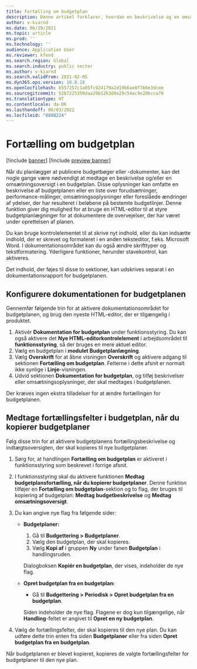```yaml
---
title: Fortælling om budgetplan
description: Denne artikel forklarer, hvordan en beskrivelse og en omsætningsoversigt medtages i en budgetplan.
author: v-kiarnd
ms.date: 06/29/2021
ms.topic: article
ms.prod: ''
ms.technology: ''
audience: Application User
ms.reviewer: kfend
ms.search.region: Global
ms.search.industry: public sector
ms.author: v-kiarnd
ms.search.validFrom: 2021-02-05
ms.dyn365.ops.version: 10.0.18
ms.openlocfilehash: b557257c1a05fc924179a2d19b6ae0f766e3dcee
ms.sourcegitcommit: 52b7225350daa29b1263d8e29c54ac9e20bcca70
ms.translationtype: HT
ms.contentlocale: da-DK
ms.lasthandoff: 06/03/2022
ms.locfileid: "8898224"
---
```

# <a name="budget-plan-narrative"></a>Fortælling om budgetplan

[!include [banner](../includes/banner.md)]
[!include [preview banner](../includes/preview-banner.md)]


Når du planlægger at publicere budgetbøger eller -dokumenter, kan det nogle gange være nødvendigt at medtage en beskrivelse og/eller en omsætningsoversigt i en budgetplan. Disse oplysninger kan omfatte en beskrivelse af budgetplanen eller en liste over forudsætninger, performance-målinger, omsætningsoplysninger eller foreslåede ændringer af ydelser, der har resulteret i beløbene på bestemte budgetlinjer. Denne funktion giver dig mulighed for at bruge en HTML-editor til at styre budgetplanlægninger for at dokumentere de overvejelser, der har været under oprettelsen af planen.

Du kan bruge kontrolelementet til at skrive nyt indhold, eller du kan indsætte indhold, der er skrevet og formateret i en anden teksteditor, f.eks. Microsoft Word. I dokumentationsområdet kan du også ændre skrifttyper og tekstformatering. Yderligere funktioner, herunder stavekontrol, kan aktiveres.
 
Det indhold, der føjes til disse to sektioner, kan udskrives separat i en dokumentationsrapport for budgetplanen.
 
## <a name="setting-up-the-budget-plan-narrative"></a>Konfigurere dokumentationen for budgetplanen

Gennemfør følgende trin for at aktivere dokumentationsområdet for budgetplanen, og brug den nyeste HTML-editor, der er tilgængelig i produktet.
1.  Aktivér **Dokumentation for budgetplan** under funktionsstyring. Du kan også aktivere det **Nye HTML-editorkontrolelement** i arbejdsområdet til **funktionsstyring**, så der bruges en mere aktuel editor.
2.  Vælg en budgetplan i **modulet Budgetplanlægning**. 
3.  Vælg **Overskrift** for at åbne visningen **Overskrift** og aktivere adgang til sektionen **Fortælling om budgetplan**. Felterne i dette afsnit er normalt ikke synlige i **Linje**-visningen.
4.  Udvid sektionen **Dokumentation for budgetplan**, og tilføj beskrivelser eller omsætningsoplysninger, der skal medtages i budgetplanen.

Der kræves ingen ekstra tilladelser for at ændre fortællingen for budgetplanen.

## <a name="include-budget-plan-narrative-fields-when-you-copy-budget-plans"></a>Medtage fortællingsfelter i budgetplan, når du kopierer budgetplaner

Følg disse trin for at aktivere budgetplanens fortællingsbeskrivelse og indtægtsoversigten, der skal kopieres til nye budgetplaner.

1. Sørg for, at handlingen **Fortælling om budgetplan** er aktiveret i funktionsstyring som beskrevet i forrige afsnit.
2. I funktionsstyring skal du aktivere funktionen **Medtag budgetplansfortælling, når du kopierer budgetplaner**. Denne funktion tilføjer en **Fortælling om budgetplan**-sektion og to flag, der bruges til kopiering af budgetplan: **Medtag budgetbeskrivelse** og **Medtag omsætningsoversigt**.
3. Du kan angive nye flag fra følgende sider:

    - **Budgetplaner:**

        1. Gå til **Budgettering \> Budgetplaner**.
        2. Vælg den budgetplan, der skal kopieres.
        3. Vælg **Kopi af** i gruppen **Ny** under fanen **Budgetplan** i handlingsruden.

        Dialogboksen **Kopiér en budgetplan**, der vises, indeholder de nye flag.

    - **Opret budgetplan fra en budgetplan:**

        - Gå til **Budgettering \> Periodisk \> Opret budgetplan fra en budgetplan**.

        Siden indeholder de nye flag. Flagene er dog kun tilgængelige, når **Handling**-feltet er angivet til **Opret en ny budgetplan**.

4. Vælg de fortællingsfelter, der skal kopieres til den nye plan. Du kan udføre dette trin enten fra siden **Budgetplaner** eller fra siden **Opret budgetplan fra en budgetplan**.

Når budgetplanen er blevet kopieret, kopieres de valgte fortællingsfelter for budgetplaner til den nye plan.
